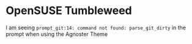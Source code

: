 # OpenSUSE Tumbleweed
I am seeing `prompt_git:14: command not found: parse_git_dirty` in the prompt when using the Agnoster Theme